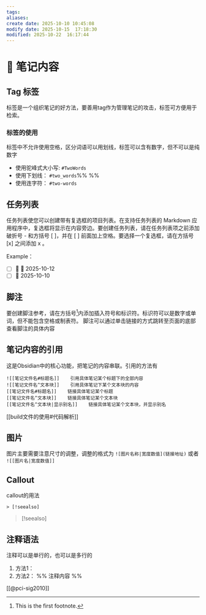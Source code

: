 ```yaml
---
tags:
aliases:
create date: 2025-10-10 10:45:08
modify date: 2025-10-15  17:18:30
modified: 2025-10-22  16:17:44
---
```

# 📝 笔记内容

## Tag 标签

标签是一个组织笔记的好方法，要善用tag作为管理笔记的攻击，标签可方便用于检索。

### 标签的使用
标签中不允许使用空格，区分词语可以用划线，标签可以含有数字，但不可以是纯数字
- 使用驼峰式大小写: `#TwoWords`
- 使用下划线： `#two_words`%%  %%
- 使用连字符： `#two-words`


## 任务列表
任务列表使您可以创建带有复选框的项目列表。在支持任务列表的 Markdown 应用程序中，复选框将显示在内容旁边。要创建任务列表，请在任务列表项之前添加破折号 - 和方括号 [ ]，并在 [ ] 前面加上空格。要选择一个复选框，请在方括号 [x] 之间添加 x 。

Example：
- [ ]  🔺 📅 2025-10-12
- [ ]  🛫 2025-10-10

## 脚注
要创建脚注参考，请在方括号[^1]内添加插入符号和标识符。标识符可以是数字或单词，但不能包含空格或制表符。
脚注可以通过单击链接的方式跳转至页面的底部查看脚注的具体内容


## 笔记内容的引用
这是Obsidian中的核心功能，把笔记的内容串联。引用的方法有
```
![[笔记文件名#标题名]]    引用具体笔记某个标题下的全部内容
![[笔记文件名^文本块]]    引用具体笔记下某个文本块的内容
[[笔记文件名#标题名]]    链接具体笔记某个标题
[[笔记文件名^文本块]]    链接具体笔记某个文本块
[[笔记文件名^文本块|显示别名]]    链接具体笔记某个文本块，并显示别名
```
[[build文件的使用#代码解析]]

## 图片
图片主要需要注意尺寸的调整，调整的格式为 `![图片名称|宽度数值](链接地址)` 或者 `![[图片名|宽度数值]]`

## Callout
callout的用法
```
> [!seealso] 
```
> [!seealso] 

## 注释语法
注释可以是单行的，也可以是多行的
1. 方法1：<!-- 这里是注释的内容 -->
2. 方法2： %% 注释内容 %%

[[@pci-sig2010]]

[^1]: This is the first footnote.